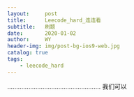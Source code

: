 ```yaml
---
layout:     post
title:      Leecode_hard_连连看
subtitle:   刷题
date:       2020-01-02
author:     WY
header-img: img/post-bg-ios9-web.jpg
catalog: true
tags:
    - leecode_hard
---
```

.....................................................
我们可以